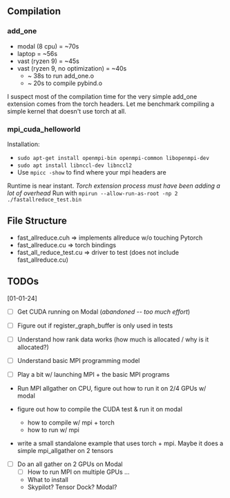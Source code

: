 ## Compilation
### add_one
- modal (8 cpu) = ~70s
- laptop = ~56s
- vast (ryzen 9) = ~45s
- vast (ryzen 9, no optimization) = ~40s
    - ~ 38s to run add_one.o
    - ~ 20s to compile pybind.o

I suspect most of the compilation time for the very simple add_one extension comes from the torch headers. Let me benchmark compiling a simple kernel that doesn't use torch at all.

### mpi_cuda_helloworld
Installation:
- `sudo apt-get install openmpi-bin openmpi-common libopenmpi-dev`
- `sudo apt install libnccl-dev libnccl2`
- Use `mpicc -show` to find where your mpi headers are

Runtime is near instant. *Torch extension process must have been adding a lot of overhead*
Run with `mpirun --allow-run-as-root -np 2 ./fastallreduce_test.bin`

## File Structure
- fast_allreduce.cuh => implements allreduce w/o touching Pytorch
- fast_allreduce.cu => torch bindings
- fast_all_reduce_test.cu => driver to test (does not include fast_allreduce.cu)

## TODOs
[01-01-24]
- [ ] Get CUDA running on Modal (*abandoned -- too much effort*)
- [ ] Figure out if register_graph_buffer is only used in tests
- [ ] Understand how rank data works (how much is allocated / why is it allocated?)

- [ ] Understand basic MPI programming model
- [ ] Play a bit w/ launching MPI + the basic MPI programs
- Run MPI allgather on CPU, figure out how to run it on 2/4 GPUs w/ modal

- figure out how to compile the CUDA test & run it on modal
    - how to compile w/ mpi + torch
    - how to run w/ mpi
- write a small standalone example that uses torch + mpi. Maybe it does a simple mpi_allgather on 2 tensors

- [ ] Do an all gather on 2 GPUs on Modal
    - [ ] How to run MPI on multiple GPUs ...
    - What to install
    - Skypilot? Tensor Dock? Modal?